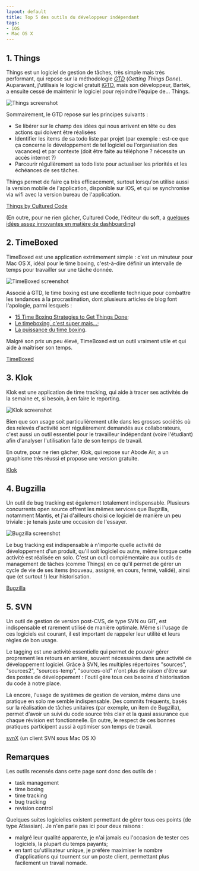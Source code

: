 ```yaml
---
layout: default
title: Top 5 des outils du développeur indépendant
tags:
- iOS
- Mac OS X
---
```


## 1. Things

Things est un logiciel de gestion de tâches, très simple mais très performant,
qui repose sur la méthodologie [*GTD*][gtd] (*Getting Things Done*). Auparavant,
j'utilisais le logiciel gratuit [iGTD][igtd], mais son développeur, Bartek, a
ensuite cessé de maintenir le logiciel pour rejoindre l'équipe de... Things.

![Things screenshot](../../assets/images/things-screenshot.png)

Sommairement, le GTD repose sur les principes suivants :

- Se libérer sur le champ des idées qui nous arrivent en tête ou des actions
  qui doivent être réalisées
- Identifier les items de sa todo liste par projet (par exemple : est-ce que ça
  concerne le développement de tel logiciel ou l'organisation des vacances) et
  par contexte (doit être faite au téléphone ? nécessite un accès internet ?)
- Parcourir régulièrement sa todo liste pour actualiser les priorités et les
  échéances de ses tâches.

Things permet de faire ça très efficacement, surtout lorsqu'on utilise aussi la
version mobile de l'application, disponible sur iOS, et qui se synchronise via
wifi avec la version bureau de l'application.

[Things by Cultured Code][things]

(En outre, pour ne rien gâcher, Cultured Code, l'éditeur du soft, a [quelques
idées assez innovantes en matière de dashboarding][things-dashboard])

## 2. TimeBoxed

TimeBoxed est une application extrêmement simple : c'est un minuteur pour
Mac OS X, idéal pour le time boxing, c'est-à-dire définir un intervalle de
temps pour travailler sur une tâche donnée.

![TimeBoxed screenshot](../../assets/images/timeboxed-screenshot.png)

Associé à GTD, le time boxing est une excellente technique pour combattre les
tendances à la procrastination, dont plusieurs articles de blog font l'apologie,
parmi lesquels :

* [15 Time Boxing Strategies to Get Things Done](http://litemind.com/time-boxing/);
* [Le timeboxing, c'est super mais…](http://www.qualitystreet.fr/2007/11/14/le-timeboxing-cest-super-mais/);
* [La puissance du time boxing](http://luc-jeanniard.blogspot.com/2009/12/la-puissance-du-time-boxing.html).

Malgré son prix un peu élevé, TimeBoxed est un outil vraiment utile et qui aide
à maîtriser son temps.

[TimeBoxed][timeboxed]

## 3. Klok

Klok est une application de time tracking, qui aide à tracer ses activités de
la semaine et, si besoin, à en faire le reporting.

![Klok screenshot](../../assets/images/klok-screenshot.png)

Bien que son usage soit particulièrement utile dans les grosses sociétés où des
relevés d'activité sont régulièrement demandés aux collaborateurs, c'est aussi
un outil essentiel pour le travailleur indépendant (voire l'étudiant) afin
d'analyser l'utilisation faite de son temps de travail.

En outre, pour ne rien gâcher, Klok, qui repose sur Abode Air, a un graphisme
très réussi et propose une version gratuite.

[Klok][klok]

## 4. Bugzilla

Un outil de bug tracking est également totalement indispensable. Plusieurs
concurrents open source offrent les mêmes services que Bugzilla, notamment
Mantis, et j'ai d'ailleurs choisi ce logiciel de manière un peu triviale : je
tenais juste une occasion de l'essayer.

![Bugzilla screenshot](../../assets/images/bugzilla-screenshot.png)

Le bug tracking est indispensable à n'importe quelle activité de développement
d'un produit, qu'il soit logiciel ou autre, même lorsque cette activité est
réalisée en solo. C'est un outil complémentaire aux outils de management de
tâches (comme Things) en ce qu'il permet de gérer un cycle de vie de ses items
(nouveau, assigné, en cours, fermé, validé), ainsi que (et surtout !) leur
historisation.

[Bugzilla][bugzilla]

## 5. SVN

Un outil de gestion de version post-CVS, de type SVN ou GIT, est indispensable
et rarement utilisé de manière optimale. Même si l'usage de ces logiciels est
courant, il est important de rappeler leur utilité et leurs règles de bon usage.

Le tagging est une activité essentielle qui permet de pouvoir gérer proprement
les retours en arrière, souvent nécessaires dans une activité de développement
logiciel. Grâce à SVN, les multiples répertoires "sources", "sources2",
"sources-temp", "sources-old" n'ont plus de raison d'être sur des postes de
développement : l'outil gère tous ces besoins d'historisation du code à notre
place.

Là encore, l'usage de systèmes de gestion de version, même dans une pratique en
solo me semble indispensable. Des commits fréquents, basés sur la réalisation
de tâches unitaires (par exemple, un item de Bugzilla), permet d'avoir un suivi
du code source très clair et la quasi assurance que chaque révision est
fonctionnelle. En outre, le respect de ces bonnes pratiques participent aussi à
optimiser son temps de travail.

[svnX][svnx] (un client SVN sous Mac OS X)

## Remarques

Les outils recensés dans cette page sont donc des outils de :

- task management
- time boxing
- time tracking
- bug tracking
- revision control

Quelques suites logicielles existent permettant de gérer tous ces points (de
type Atlassian). Je n'en parle pas ici pour deux raisons :

* malgré leur qualité apparente, je n'ai jamais eu l'occasion de tester ces
  logiciels, la plupart du temps payants;
* en tant qu'utilisateur unique, je préfère maximiser le nombre d'applications
  qui tournent sur un poste client, permettant plus facilement un travail
  nomade.

[bugzilla]: http://www.bugzilla.org/
[gtd]: http://fr.wikipedia.org/wiki/Getting_Things_Done
[igtd]: http://bargiel.home.pl/iGTD/
[klok]: http://www.getklok.com/
[svnx]: http://code.google.com/p/svnx/
[things-dashboard]: http://culturedcode.com/status/
[things]: http://culturedcode.com/things/
[timeboxed]: http://www.macmation.com/TimeBoxed

